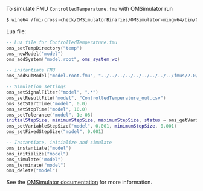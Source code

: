 To simulate FMU `ControlledTemperature.fmu` with OMSimulator run
```bash
$ wine64 /fmi-cross-check/OMSimulatorBinaries/OMSimulator-mingw64/bin/OMSimulator.exe --stripRoot=true --skipCSVHeader=true --addParametersToCSV=true --intervals=500 --suppressPath=true --timeout=60 ControlledTemperature.lua
```

Lua file:
```lua
-- Lua file for ControlledTemperature.fmu
oms_setTempDirectory("temp")
oms_newModel("model")
oms_addSystem("model.root", oms_system_wc)

-- instantiate FMU
oms_addSubModel("model.root.fmu", "../../../../../../../../../fmus/2.0/cs/win64/MapleSim/2018/ControlledTemperature/ControlledTemperature.fmu")

-- Simulation settings
oms_setSignalFilter("model", ".*")
oms_setResultFile("model", "ControlledTemperature_out.csv")
oms_setStartTime("model", 0.0)
oms_setStopTime("model", 10.0)
oms_setTolerance("model", 1e-08)
initialStepSize, minimumStepSize, maximumStepSize, status = oms_getVariableStepSize("model")
oms_setVariableStepSize("model", 0.001, minimumStepSize, 0.001)
oms_setFixedStepSize("model", 0.001)

-- Instantiate, initialize and simulate
oms_instantiate("model")
oms_initialize("model")
oms_simulate("model")
oms_terminate("model")
oms_delete("model")
```

See the [OMSimulator documentation](https://openmodelica.org/doc/OMSimulator/master/html/index.html) for more information.